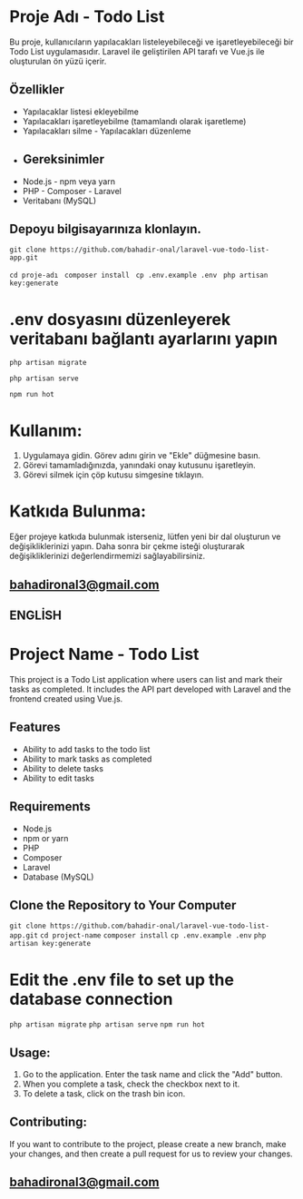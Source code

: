 # Proje Adı - Todo List 

Bu proje, kullanıcıların yapılacakları listeleyebileceği ve işaretleyebileceği bir Todo List uygulamasıdır. Laravel ile geliştirilen API tarafı ve Vue.js ile oluşturulan ön yüzü içerir. 
## Özellikler 
 - Yapılacaklar listesi ekleyebilme
 - Yapılacakları işaretleyebilme (tamamlandı olarak işaretleme)
 - Yapılacakları silme - Yapılacakları düzenleme 
 - ## Gereksinimler  
 - Node.js - npm veya yarn 
 - PHP - Composer - Laravel
 - Veritabanı (MySQL) 
 
 ## Depoyu bilgisayarınıza klonlayın. 
`git clone https://github.com/bahadir-onal/laravel-vue-todo-list-app.git`

`cd proje-adı `
`composer install `
`cp .env.example .env `
`php artisan key:generate `
# .env dosyasını düzenleyerek veritabanı bağlantı ayarlarını yapın 
`php artisan migrate`

`php artisan serve`

`npm run hot`
 

# Kullanım:

1.  Uygulamaya gidin. Görev adını girin ve "Ekle" düğmesine basın.
2.  Görevi tamamladığınızda, yanındaki onay kutusunu işaretleyin.
3.  Görevi silmek için çöp kutusu simgesine tıklayın.

# Katkıda Bulunma:

Eğer projeye katkıda bulunmak isterseniz, lütfen yeni bir dal oluşturun ve değişikliklerinizi yapın. Daha sonra bir çekme isteği oluşturarak değişikliklerinizi değerlendirmemizi sağlayabilirsiniz.

## bahadironal3@gmail.com

## ENGLİSH

# Project Name - Todo List

This project is a Todo List application where users can list and mark their tasks as completed. It includes the API part developed with Laravel and the frontend created using Vue.js.

## Features

-   Ability to add tasks to the todo list
-   Ability to mark tasks as completed
-   Ability to delete tasks
-   Ability to edit tasks

## Requirements

-   Node.js
-   npm or yarn
-   PHP
-   Composer
-   Laravel
-   Database (MySQL)

## Clone the Repository to Your Computer

`git clone https://github.com/bahadir-onal/laravel-vue-todo-list-app.git`
`cd project-name`
`composer install`
`cp .env.example .env`
`php artisan key:generate`
# Edit the .env file to set up the database connection

`php artisan migrate`
`php artisan serve`
`npm run hot` 

## Usage:

1.  Go to the application. Enter the task name and click the "Add" button.
2.  When you complete a task, check the checkbox next to it.
3.  To delete a task, click on the trash bin icon.

## Contributing:

If you want to contribute to the project, please create a new branch, make your changes, and then create a pull request for us to review your changes.


## bahadironal3@gmail.com
